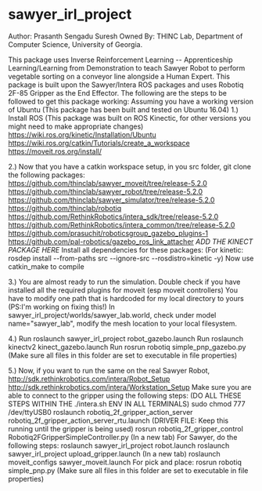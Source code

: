 # sawyer_irl_project
Author: Prasanth Sengadu Suresh
Owned By: THINC Lab, Department of Computer Science,
          University of Georgia.

This package uses Inverse Reinforcement Learning -- Apprenticeship Learning/Learning from Demonstration to teach Sawyer Robot to perform vegetable sorting on a conveyor line alongside a Human Expert.
This package is built upon the Sawyer/Intera ROS packages and uses Robotiq 2F-85 Gripper as the End Effector.
The following are the steps to be followed to get this package working:
  Assuming you have a working version of Ubuntu (This package has been built and tested on Ubuntu 16.04)
  1.) Install ROS (This package was built on ROS Kinectic, for other versions you might need to make appropriate changes)
      https://wiki.ros.org/kinetic/Installation/Ubuntu
      https://wiki.ros.org/catkin/Tutorials/create_a_workspace
      https://moveit.ros.org/install/
      
  2.) Now that you have a catkin workspace setup, in you src folder, git clone the following packages:
      https://github.com/thinclab/sawyer_moveit/tree/release-5.2.0
      https://github.com/thinclab/sawyer_robot/tree/release-5.2.0
      https://github.com/thinclab/sawyer_simulator/tree/release-5.2.0
      https://github.com/thinclab/robotiq
      https://github.com/RethinkRobotics/intera_sdk/tree/release-5.2.0
      https://github.com/RethinkRobotics/intera_common/tree/release-5.2.0
      https://github.com/prasuchit/roboticsgroup_gazebo_plugins-1
      https://github.com/pal-robotics/gazebo_ros_link_attacher
      *ADD THE KINECT PACKAGE HERE*
      Install all dependencies for these packages: (For kinetic: rosdep install --from-paths src --ignore-src --rosdistro=kinetic -y)
      Now use catkin_make to compile
      
  3.) You are almost ready to run the simulation. Double check if you have installed all the required plugins for moveit (esp moveit controllers)
      You have to modify one path that is hardcoded for my local directory to yours (PS:I'm working on fixing this!)
      In  sawyer_irl_project/worlds/sawyer_lab.world, check under model name="sawyer_lab", modify the mesh location to your local filesystem.
      
  4.) Run roslaunch sawyer_irl_project robot_gazebo.launch
      Run roslaunch kinectv2 kinect_gazebo.launch
      Run rosrun robotiq simple_pnp_gazebo.py    (Make sure all files in this folder are set to executable in file properties)
      
  5.) Now, if you want to run the same on the real Sawyer Robot,
        http://sdk.rethinkrobotics.com/intera/Robot_Setup
        http://sdk.rethinkrobotics.com/intera/Workstation_Setup
        Make sure you are able to connect to the gripper using the following steps: (DO ALL THESE STEPS WITHIN THE ./intera.sh ENV IN ALL TERMINALS)
          sudo chmod 777 /dev/ttyUSB0
          roslaunch robotiq_2f_gripper_action_server robotiq_2f_gripper_action_server_rtu.launch    (DRIVER FILE: Keep this running until the gripper is being used)
          rosrun robotiq_2f_gripper_control Robotiq2FGripperSimpleController.py     (In a new tab)
        For Sawyer, do the following steps:
          roslaunch sawyer_irl_project robot.launch
          roslaunch sawyer_irl_project upload_gripper.launch      (In a new tab)
          roslaunch moveit_configs sawyer_moveit.launch
        For pick and place:
            rosrun robotiq simple_pnp.py    (Make sure all files in this folder are set to executable in file properties)
          
          
      
      
